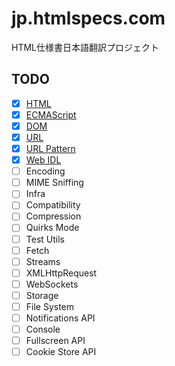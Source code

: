 # jp.htmlspecs.com
HTML仕様書日本語翻訳プロジェクト

## TODO

- [x] [HTML](https://jp.htmlspecs.com/)
- [x] [ECMAScript](https://ecma262.com/jp)
- [x] [DOM](https://jp.htmlspecs.com/dom/)
- [x] [URL](https://jp.htmlspecs.com/url/)
- [x] [URL Pattern](https://jp.htmlspecs.com/urlpattern/)
- [x] [Web IDL](https://jp.htmlspecs.com/webidl/)
- [ ] Encoding
- [ ] MIME Sniffing
- [ ] Infra
- [ ] Compatibility
- [ ] Compression
- [ ] Quirks Mode
- [ ] Test Utils
- [ ] Fetch
- [ ] Streams
- [ ] XMLHttpRequest
- [ ] WebSockets
- [ ] Storage
- [ ] File System
- [ ] Notifications API
- [ ] Console
- [ ] Fullscreen API 
- [ ] Cookie Store API